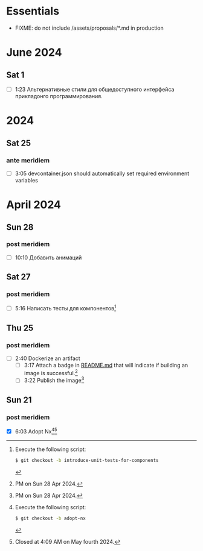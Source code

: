 <!-- fuzzy-octo-fortnight ознакомление с предложениями по улучшению языка программирования Swift.
	Copyright (C) 2024-present Vladimir Leonidovich

	This program is free software: you can redistribute
	it and/or modify it under the terms of the GNU General Public License as published by
	the Free Software Foundation, either version 3 of the License, or
	(at your option) any later version.

	This program is distributed in the hope that it will be useful,
	but WITHOUT ANY WARRANTY; without even the implied warranty of
	MERCHANTABILITY or FITNESS FOR A PARTICULAR PURPOSE. See the
	GNU General Public License for more details.

	You should have received a copy of the GNU General Public License
	along with this program. If not, see <https://www.gnu.org/licenses/>.
-->
<!-- [ ](governance): CC-BY -->

# Essentials

- FIXME: do not include /assets/proposals/*.md in production

# June 2024

## Sat 1

- [ ] 1:23 Альтернативные стили для общедоступного интерфейса прикладонго программирования.

#  2024


## Sat 25


### ante meridiem


- [ ] 3:05 devcontainer.json should automatically set required environment variables

# April 2024


## Sun 28


### post meridiem


- [ ] 10:10 Добавить анимаций

## Sat 27


### post meridiem


- [ ] 5:16 Написать тесты для компонентов[^1]

[^1]: Execute the following script:
	```sh
	$ git checkout -b introduce-unit-tests-for-components
	```

## Thu 25


### post meridiem


- [ ] 2:40 Dockerize an artifact
	- [ ] 3:17 Attach a badge in [README.md](README.md) that will indicate if building an image is successful.[^2]
	- [ ] 3:22 Publish the image[^2]

[^2]: PM on Sun 28 Apr 2024.

## Sun 21


### post meridiem


- [x] 6:03 Adopt Nx[^3][^5]

[^3]: Execute the following script:[^4]
	```sh
	$ git checkout -b adopt-nx
	```
[^4]: Vladimir added the footnote at 11:41 PM on Fri May third 2024
[^5]: Closed at 4:09 AM on May fourth 2024.
